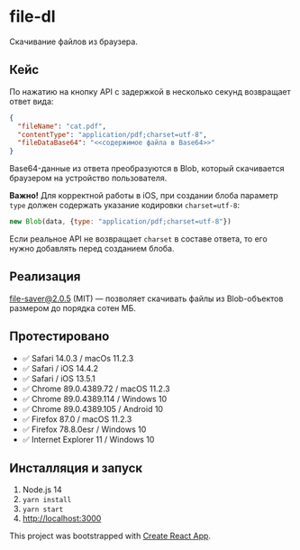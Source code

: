 # file-dl

Скачивание файлов из браузера. 

## Кейс

По нажатию на кнопку API c задержкой в несколько секунд возвращает ответ вида:
```json
{
  "fileName": "cat.pdf",
  "contentType": "application/pdf;charset=utf-8",
  "fileDataBase64": "<<содержимое файла в Base64>>"
}
```

Base64-данные из ответа преобразуются в Blob, который скачивается браузером на устройство пользователя.

**Важно!** Для корректной работы в iOS, при создании блоба 
параметр `type` должен содержать указание кодировки `charset=utf-8`:

```js
new Blob(data, {type: "application/pdf;charset=utf-8"})
```

Если реальное API не возвращает `charset` в составе ответа, 
то его нужно добавлять перед созданием блоба.

## Реализация 

[file-saver@2.0.5](https://github.com/eligrey/FileSaver.js) (MIT) — 
позволяет скачивать файлы из Blob-объектов 
размером до порядка сотен МБ.


## Протестировано

- ✅ Safari 14.0.3 / macOs 11.2.3
- ✅ Safari / iOS 14.4.2 
- ✅ Safari / iOS 13.5.1
- ✅ Chrome 89.0.4389.72 / macOS 11.2.3
- ✅ Chrome 89.0.4389.114 / Windows 10
- ✅ Chrome 89.0.4389.105 / Android 10
- ✅ Firefox 87.0 / macOS 11.2.3
- ✅ Firefox 78.8.0esr / Windows 10
- ✅ Internet Explorer 11 / Windows 10


## Инсталляция и запуск

1. Node.js 14
2. `yarn install` 
3. `yarn start`
4. [http://localhost:3000](http://localhost:3000)

This project was bootstrapped with [Create React App](https://github.com/facebook/create-react-app).
